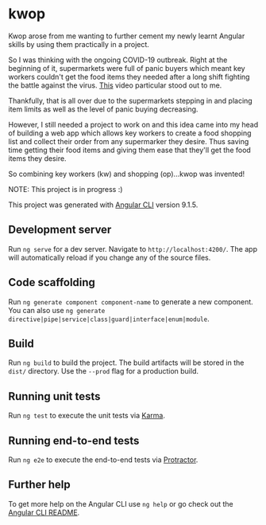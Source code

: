 # kwop

Kwop arose from me wanting to further cement my newly learnt Angular skills by using them practically in a project. 

So I was thinking with the ongoing COVID-19 outbreak. Right at the beginning of it, supermarkets were full of panic buyers which meant key workers couldn't get the food items they needed after a long shift fighting the battle against the virus. [This](https://www.youtube.com/watch?v=jmSPOSGpAYs) video particular stood out to me.

Thankfully, that is all over due to the supermarkets stepping in and placing item limits as well as the level of panic buying decreasing. 

However, I still needed a project to work on and this idea came into my head of building a web app which allows key workers to create a food shopping list and collect their order from any supermarker they desire. Thus saving time getting their food items and giving them ease that they'll get the food items they desire.

So combining key workers (kw) and shopping (op)...kwop was invented!

NOTE: This project is in progress :)

This project was generated with [Angular CLI](https://github.com/angular/angular-cli) version 9.1.5.

## Development server

Run `ng serve` for a dev server. Navigate to `http://localhost:4200/`. The app will automatically reload if you change any of the source files.

## Code scaffolding

Run `ng generate component component-name` to generate a new component. You can also use `ng generate directive|pipe|service|class|guard|interface|enum|module`.

## Build

Run `ng build` to build the project. The build artifacts will be stored in the `dist/` directory. Use the `--prod` flag for a production build.

## Running unit tests

Run `ng test` to execute the unit tests via [Karma](https://karma-runner.github.io).

## Running end-to-end tests

Run `ng e2e` to execute the end-to-end tests via [Protractor](http://www.protractortest.org/).

## Further help

To get more help on the Angular CLI use `ng help` or go check out the [Angular CLI README](https://github.com/angular/angular-cli/blob/master/README.md).
